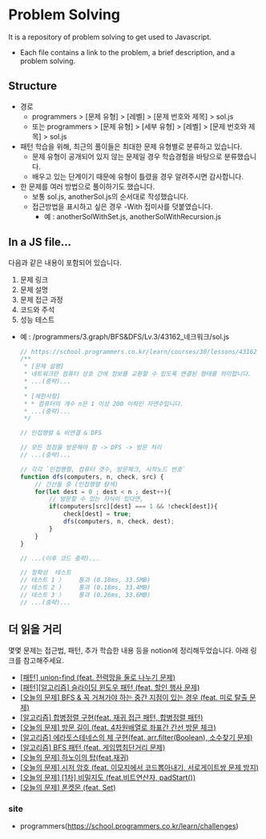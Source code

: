 # Problem Solving 
It is a repository of problem solving to get used to Javascript.
- Each file contains a link to the problem, a brief description, and a problem solving.
## Structure
- 경로
  - programmers > [문제 유형] > [레벨] > [문제 번호와 제목] > sol.js
  - 또는 programmers > [문제 유형] > [세부 유형] > [레벨] > [문제 번호와 제목] > sol.js
- 패턴 학습을 위해, 최근의 풀이들은 최대한 문제 유형별로 분류하고 있습니다.
  - 문제 유형이 공개되어 있지 않는 문제일 경우 학습경험을 바탕으로 분류했습니다.
  - 배우고 있는 단계이기 때문에 유형이 틀렸을 경우 알려주시면 감사합니다.
- 한 문제를 여러 방법으로 풀이하기도 했습니다.
  - 보통 sol.js, anotherSol.js의 순서대로 작성했습니다.
  - 접근방법을 표시하고 싶은 경우 -With 접미사를 덧붙였습니다.
    - 예 : anotherSolWithSet.js, anotherSolWithRecursion.js

## In a JS file...
다음과 같은 내용이 포함되어 있습니다.
1. 문제 링크
2. 문제 설명
3. 문제 접근 과정
4. 코드와 주석
5. 성능 테스트
- 예 : /programmers/3.graph/BFS&DFS/Lv.3/43162_네크워크/sol.js
  ```javascript
  // https://school.programmers.co.kr/learn/courses/30/lessons/43162
  /**
   * [문제 설명]
   * 네트워크란 컴퓨터 상호 간에 정보를 교환할 수 있도록 연결된 형태를 의미합니다.
   * ...(중략)...
   * 
   * [제한사항]
   * * 컴퓨터의 개수 n은 1 이상 200 이하인 자연수입니다.
   * ...(중략)...
   */
  
  // 인접행렬 & 비연결 & DFS
  
  // 모든 정점을 방문해야 함 -> DFS -> 방문 처리
  // ...(중략)...
  
  // 각각 `인접행렬, 컴퓨터 갯수, 방문체크, 시작노드 번호`
  function dfs(computers, n, check, src) {
      // 간선들 중 (인접행렬 탐색)
      for(let dest = 0 ; dest < n ; dest++){
          // 방문할 수 있는 자식이 있다면,
          if(computers[src][dest] === 1 && !check[dest]){
              check[dest] = true;
              dfs(computers, n, check, dest);
          }            
      }
  }
  
  // ...(이후 코드 중략)...
  
  // 정확성  테스트
  // 테스트 1 〉	통과 (0.18ms, 33.5MB)
  // 테스트 2 〉	통과 (0.18ms, 33.4MB)
  // 테스트 3 〉	통과 (0.26ms, 33.6MB)
  // ...(중략)...
  ```
## 더 읽을 거리
몇몇 문제는 접근법, 패턴, 추가 학습한 내용 등을 notion에 정리해두었습니다. 아래 링크를 참고해주세요.
- [[패턴] union-find (feat. 전력망을 둘로 나누기 문제)](https://skyler-dev.notion.site/union-find-feat-5302132d196543ab9b347c014ab626cb?pvs=4)
- [[패턴][알고리즘] 슬라이딩 윈도우 패턴 (feat. 할인 행사 문제)](https://skyler-dev.notion.site/feat-d947bf373a024d61977e0d18f67043e8?pvs=4)
- [[오늘의 문제] BFS & 꼭 거쳐가야 하는 중간 지점이 있는 경우 (feat. 미로 탈출 문제)](https://skyler-dev.notion.site/BFS-feat-4fda2a7b195f4c5fafbbccf691fa666c?pvs=4)
- [[알고리즘] 합병정렬 구현(feat. 재귀 접근 패턴, 합병정렬 패턴)](https://skyler-dev.notion.site/feat-39e91acc614b44a795bd773d7012ce68?pvs=4)
- [[오늘의 문제] 방문 길이 (feat. 4차원배열로 좌표간 간선 방문 체크)](https://skyler-dev.notion.site/feat-4-00e00d58cf5f4c88bc31ac14e6ba3362?pvs=4)
- [[알고리즘] 에라토스테네스의 체 구현(feat. arr.filter(Boolean), 소수찾기 문제)](https://skyler-dev.notion.site/feat-arr-filter-Boolean-a8097be6ffb8415187e491c9566c4c6f?pvs=4)
- [[알고리즘] BFS 패턴 (feat. 게임맵최단거리 문제)](https://skyler-dev.notion.site/BFS-feat-e638e8c145ba41fb858f599a03775188?pvs=4)
- [[오늘의 문제] 하노이의 탑(feat.재귀)](https://skyler-dev.notion.site/feat-7ed2e25a76cc4d2eb58af1bc2731b4e7?pvs=4)
- [[오늘의 문제] 시저 암호 (feat. 이모지에서 코드뽑아내기, 서로게이트쌍 문제 방지)](https://skyler-dev.notion.site/feat-8970b99701fe4468a5778ceb82d9d2c5?pvs=4)
- [[오늘의 문제] [1차] 비밀지도 (feat.비트연산자, padStart())](https://skyler-dev.notion.site/1-feat-padStart-4eb4ebcfde4d4565969cdf2a2e6d4f52?pvs=4)
- [[오늘의 문제] 폰켓몬 (feat. Set)](https://skyler-dev.notion.site/feat-Set-513d5d82e8e2482e8ce93d0988bb5bac?pvs=4)

### site
- programmers(https://school.programmers.co.kr/learn/challenges)
